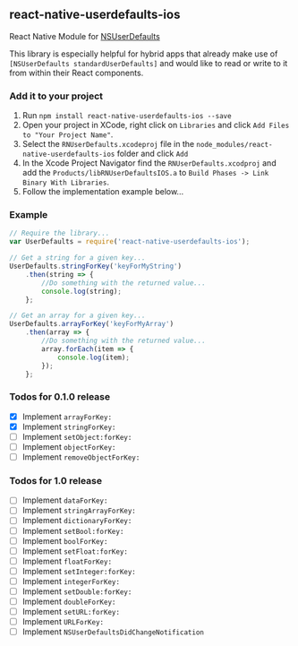 ## react-native-userdefaults-ios
React Native Module for [NSUserDefaults](https://developer.apple.com/library/ios/documentation/Cocoa/Reference/Foundation/Classes/NSUserDefaults_Class/)

This library is especially helpful for hybrid apps that already make use of `[NSUserDefaults standardUserDefaults]` and would like to read or write to it from within their React components.

### Add it to your project

1. Run `npm install react-native-userdefaults-ios --save`
2. Open your project in XCode, right click on `Libraries` and click `Add
   Files to "Your Project Name"`.
3. Select the `RNUserDefaults.xcodeproj` file in the `node_modules/react-native-userdefaults-ios` folder and click `Add`
4. In the Xcode Project Navigator find the `RNUserDefaults.xcodproj` and add the  `Products/libRNUserDefaultsIOS.a` to `Build Phases -> Link Binary With Libraries`.
5. Follow the implementation example below...

### Example

```javascript
// Require the library...
var UserDefaults = require('react-native-userdefaults-ios');

// Get a string for a given key...
UserDefaults.stringForKey('keyForMyString')
    .then(string => {
        //Do something with the returned value...
        console.log(string);
    };

// Get an array for a given key...
UserDefaults.arrayForKey('keyForMyArray')
    .then(array => {
        //Do something with the returned value...
        array.forEach(item => {
            console.log(item);
        });
    };
```

### Todos for 0.1.0 release

- [x] Implement `arrayForKey:`
- [x] Implement `stringForKey:`
- [ ] Implement `setObject:forKey:`
- [ ] Implement `objectForKey:`
- [ ] Implement `removeObjectForKey:`

### Todos for 1.0 release

- [ ] Implement `dataForKey:`
- [ ] Implement `stringArrayForKey:`
- [ ] Implement `dictionaryForKey:`
- [ ] Implement `setBool:forKey:`
- [ ] Implement `boolForKey:`
- [ ] Implement `setFloat:forKey:`
- [ ] Implement `floatForKey:`
- [ ] Implement `setInteger:forKey:`
- [ ] Implement `integerForKey:`
- [ ] Implement `setDouble:forKey:`
- [ ] Implement `doubleForKey:`
- [ ] Implement `setURL:forKey:`
- [ ] Implement `URLForKey:`
- [ ] Implement `NSUserDefaultsDidChangeNotification`
